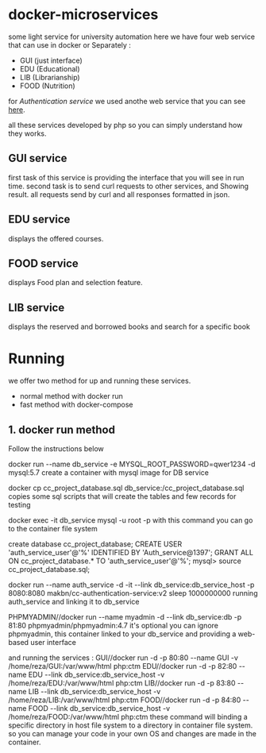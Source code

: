 # docker-microservices
some light service for university automation
here we have four web service that can use in docker or Separately :
- GUI (just interface)
- EDU (Educational)
- LIB (Librarianship)
- FOOD (Nutrition)

for *Authentication service* we used anothe web service that you can see [here](https://github.com/makbn/authentication-service).

all these services developed by php so you can simply understand how they works.
## GUI service
first task of this service is providing the interface that you will see in run time.
second task is to send curl requests to other services, and Showing result. all requests send by curl and all responses formatted in json.

## EDU service
displays the offered courses.

## FOOD service
displays Food plan and selection feature.

## LIB service
displays the reserved and borrowed books and search for a specific book

# Running
we offer two method for up and running these services.
- normal method with docker run
- fast method with docker-compose

## 1. docker run method
Follow the instructions below 

docker run --name db_service -e MYSQL_ROOT_PASSWORD=qwer1234 -d mysql:5.7
create a container with mysql image for DB service

docker cp cc_project_database.sql db_service:/cc_project_database.sql
copies some sql scripts that will create the tables and few records for testing

docker exec -it db_service mysql -u root -p
with this command you can go to the container file system

create database cc_project_database;
CREATE USER 'auth_service_user'@'%' IDENTIFIED BY 'Auth_service@1397';
GRANT ALL ON cc_project_database.* TO 'auth_service_user'@'%';
mysql> source cc_project_database.sql;

docker run --name auth_service -d -it --link db_service:db_service_host -p 8080:8080 makbn/cc-authentication-service:v2 sleep 1000000000
running auth_service and linking it to db_service

PHPMYADMIN//docker run --name myadmin -d --link db_service:db -p 81:80 phpmyadmin/phpmyadmin:4.7
it's optional you can ignore phpmyadmin, this container linked to your db_service and providing a web-based user interface

and running the services : 
GUI//docker run -d -p 80:80 --name GUI -v /home/reza/GUI:/var/www/html php:ctm
EDU//docker run -d -p 82:80 --name EDU --link db_service:db_service_host -v /home/reza/EDU:/var/www/html php:ctm
LIB//docker run -d -p 83:80 --name LIB --link db_service:db_service_host -v /home/reza/LIB:/var/www/html php:ctm
FOOD//docker run -d -p 84:80 --name FOOD --link db_service:db_service_host -v /home/reza/FOOD:/var/www/html php:ctm
these command will binding a specific directory in host file system to a directory in container file system. so you can manage your code in your own OS and changes are made in the container.



